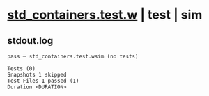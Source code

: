 # [std_containers.test.w](../../../../../tests/valid/std_containers.test.w) | test | sim

## stdout.log
```log
pass ─ std_containers.test.wsim (no tests)

Tests (0)
Snapshots 1 skipped
Test Files 1 passed (1)
Duration <DURATION>
```

